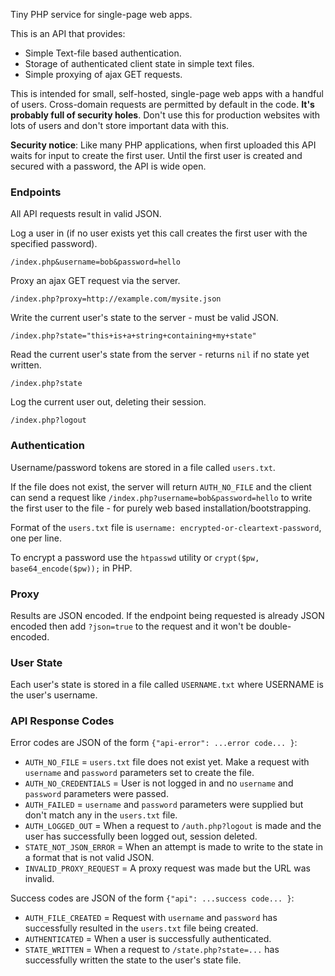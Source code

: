 Tiny PHP service for single-page web apps.

This is an API that provides:

 * Simple Text-file based authentication.
 * Storage of authenticated client state in simple text files.
 * Simple proxying of ajax GET requests.

This is intended for small, self-hosted, single-page web apps with a handful of users. Cross-domain requests are permitted by default in the code. **It's probably full of security holes**. Don't use this for production websites with lots of users and don't store important data with this.

**Security notice**: Like many PHP applications, when first uploaded this API waits for input to create the first user. Until the first user is created and secured with a password, the API is wide open.

### Endpoints ###

All API requests result in valid JSON.

Log a user in (if no user exists yet this call creates the first user with the specified password).

	/index.php&username=bob&password=hello

Proxy an ajax GET request via the server.

	/index.php?proxy=http://example.com/mysite.json

Write the current user's state to the server - must be valid JSON.

	/index.php?state="this+is+a+string+containing+my+state"

Read the current user's state from the server - returns `nil` if no state yet written.

	/index.php?state

Log the current user out, deleting their session.

	/index.php?logout

### Authentication ###

Username/password tokens are stored in a file called `users.txt`.

If the file does not exist, the server will return `AUTH_NO_FILE` and the client can send a request like `/index.php?username=bob&password=hello` to write the first user to the file - for purely web based installation/bootstrapping.

Format of the `users.txt` file is `username: encrypted-or-cleartext-password`, one per line.

To encrypt a password use the `htpasswd` utility or `crypt($pw, base64_encode($pw));` in PHP.

### Proxy ###

Results are JSON encoded. If the endpoint being requested is already JSON encoded then add `?json=true` to the request and it won't be double-encoded.

### User State ###

Each user's state is stored in a file called `USERNAME.txt` where USERNAME is the user's username.

### API Response Codes ###

Error codes are JSON of the form `{"api-error": ...error code... }`:

 * `AUTH_NO_FILE` = `users.txt` file does not exist yet. Make a request with `username` and `password` parameters set to create the file.
 * `AUTH_NO_CREDENTIALS` = User is not logged in and no `username` and `password` parameters were passed.
 * `AUTH_FAILED` = `username` and `password` parameters were supplied but don't match any in the `users.txt` file.
 * `AUTH_LOGGED_OUT` = When a request to `/auth.php?logout` is made and the user has successfully been logged out, session deleted.
 * `STATE_NOT_JSON_ERROR` = When an attempt is made to write to the state in a format that is not valid JSON.
 * `INVALID_PROXY_REQUEST` = A proxy request was made but the URL was invalid.

Success codes are JSON of the form `{"api": ...success code... }`:

 * `AUTH_FILE_CREATED` = Request with `username` and `password` has successfully resulted in the `users.txt` file being created.
 * `AUTHENTICATED` = When a user is successfully authenticated.
 * `STATE_WRITTEN` = When a request to `/state.php?state=...` has successfully written the state to the user's state file.

